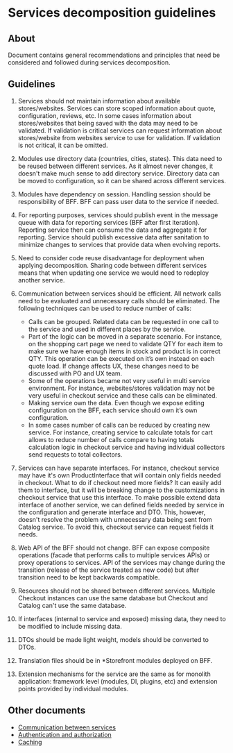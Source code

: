 # Services decomposition guidelines

## About

Document contains general recommendations and principles that need be considered and followed during services decomposition.

## Guidelines

1. Services should not maintain information about available stores/websites. Services can store scoped information about quote, configuration, reviews, etc. In some cases information about stores/websites that being saved with the data may need to be validated. If validation is critical services can request information about stores/website from websites service to use for validation. If validation is not critical, it can be omitted.

2. Modules use directory data (countries, cities, states). This data need to be reused between different services. As it almost never changes, it doesn't make much sense to add directory service. Directory data can be moved to configuration, so it can be shared across different services.

3. Modules have dependency on session. Handling session should be responsibility of BFF. BFF can pass user data to the service if needed.

4. For reporting purposes, services should publish event in the message queue with data for reporting services (BFF after first iteration). Reporting service then can consume the data and aggregate it for reporting. Service should publish excessive data after sanitation to minimize changes to services that provide data when evolving reports.

5. Need to consider code reuse disadvantage for deployment when applying decomposition. Sharing code between different services means that when updating one service we would need to redeploy another service.

6. Communication between services should be efficient. All network calls need to be evaluated and unnecessary calls should be eliminated. The following techniques can be used to reduce number of calls:
    * Calls can be grouped. Related data can be requested in one call to the service and used in different places by the service.
    * Part of the logic can be moved in a separate scenario. For instance, on the shopping cart page we need to validate QTY for each item to make sure we have enough items in stock and product is in correct QTY. This operation can be executed on it’s own instead on each quote load. If change affects UX, these changes need to be discussed with PO and UX team.
    * Some of the operations became not very useful in multi service environment. For instance, websites/stores validation may not be very useful in checkout service and these calls can be eliminated.
    * Making service own the data. Even though we expose editing configuration on the BFF, each service should own it’s own configuration.
    * In some cases number of calls can be reduced by creating new service. For instance, creating service to calculate totals for cart allows to reduce number of calls compare to having totals calculation logic in checkout service and having individual collectors send requests to total collectors.

7. Services can have separate interfaces. For instance, checkout service may have it's own ProductInterface that will contain only fields needed in checkout. What to do if checkout need more fields? It can easily add them to interface, but it will be breaking change to the customizations in checkout service that use this interface. To make possible extend data interface of another service, we can defined fields needed by service in the configuration and generate interface and DTO. This, however, doesn't resolve the problem with unnecessary data being sent from Catalog service. To avoid this, checkout service can request fields it needs.

8. Web API of the BFF should not change. BFF can expose composite operations (facade that performs calls to multiple services APIs) or proxy operations to services. API of the services may change during the transition (release of the service treated as new code) but after transition need to be kept backwards compatible.

9. Resources should not be shared between different services. Multiple Checkout instances can use the same database but Checkout and Catalog can't use the same database.

10. If interfaces (internal to service and exposed) missing data, they need to be modified to include missing data.

11. DTOs should be made light weight, models should be converted to DTOs.

12. Translation files should be in *Storefront modules deployed on BFF.

13. Extension mechanisms for the service are the same as for monolith application: framework level (modules, DI, plugins, etc) and extension points provided by individual modules.

## Other documents
* [Communication between services](https://github.com/magento/architecture/pull/50)
* [Authentication and authorization](https://github.com/magento/architecture/pull/48)
* [Caching](https://github.com/magento/architecture/pull/52)
